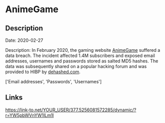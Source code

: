 # AnimeGame

## Description

Date: 2020-02-27

Description:
In February 2020, the gaming website <a href="http://animegame.me/" target="_blank" rel="noopener">AnimeGame</a> suffered a data breach. The incident affected 1.4M subscribers and exposed email addresses, usernames and passwords stored as salted MD5 hashes. The data was subsequently shared on a popular hacking forum and was provided to HIBP by <a href="https://dehashed.com/" target="_blank" rel="noopener">dehashed.com</a>.


['Email addresses', 'Passwords', 'Usernames']

## Links

https://link-to.net/YOUR_USER/377.5256081572285/dynamic/?r=YW5pbWVnYW1lLm1l